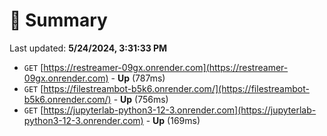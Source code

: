 # 📖 Summary
Last updated: **5/24/2024, 3:31:33 PM**

- `GET` [https://restreamer-09gx.onrender.com](https://restreamer-09gx.onrender.com) - **Up** (787ms)
- `GET` [https://filestreambot-b5k6.onrender.com/](https://filestreambot-b5k6.onrender.com/) - **Up** (756ms)
- `GET` [https://jupyterlab-python3-12-3.onrender.com](https://jupyterlab-python3-12-3.onrender.com) - **Up** (169ms)
